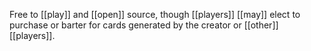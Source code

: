 Free to [[play]] and [[open]] source, though [[players]] [[may]] elect to purchase or barter for cards generated by the creator or [[other]] [[players]].